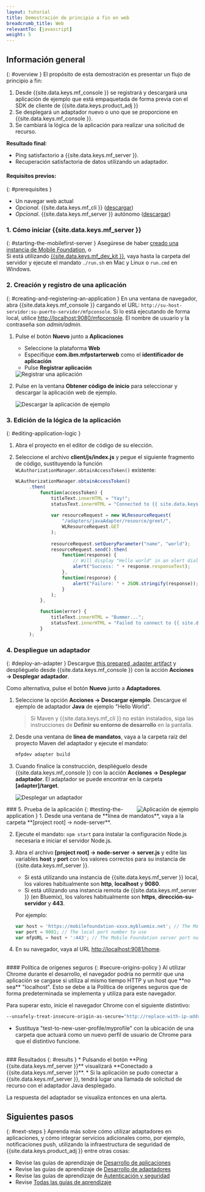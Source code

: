 ```yaml
---
layout: tutorial
title: Demostración de principio a fin en web
breadcrumb_title: Web
relevantTo: [javascript]
weight: 5
---
```

<!-- NLS_CHARSET=UTF-8 -->
## Información general
{: #overview }
El propósito de esta demostración es presentar un flujo de principio a fin: 

1. Desde {{site.data.keys.mf_console }} se registrará y descargará una aplicación de ejemplo que está empaquetada de forma previa con el SDK de cliente de {{site.data.keys.product_adj }} 
2. Se desplegará un adaptador nuevo o uno que se proporcione en {{site.data.keys.mf_console }}.   
3. Se cambiará la lógica de la aplicación para realizar una solicitud de recurso. 

**Resultado final**:

* Ping satisfactorio a {{site.data.keys.mf_server }}.
* Recuperación satisfactoria de datos utilizando un adaptador. 

#### Requisitos previos: 
{: #prerequisites }
* Un navegar web actual
* *Opcional*. {{site.data.keys.mf_cli }} ([descargar]({{site.baseurl}}/downloads))
* *Opcional*. {{site.data.keys.mf_server }} autónomo ([descargar]({{site.baseurl}}/downloads))

### 1. Cómo iniciar {{site.data.keys.mf_server }}
{: #starting-the-mobilefirst-server }
Asegúrese de haber [creado una instancia de Mobile Foundation](../../bluemix/using-mobile-foundation), o  
Si está utilizando [{{site.data.keys.mf_dev_kit }}](../../installation-configuration/development/mobilefirst), vaya hasta la carpeta del servidor y ejecute el mandato `./run.sh` en Mac y Linux o `run.cmd` en Windows.


### 2. Creación y registro de una aplicación
{: #creating-and-registering-an-application }
En una ventana de navegador, abra {{site.data.keys.mf_console }} cargando el URL:
`http://su-host-servidor:su-puerto-servidor/mfpconsole`.
Si lo está ejecutando de forma local, utilice [http://localhost:9080/mfpconsole](http://localhost:9080/mfpconsole).
El nombre de usuario y la contraseña son *admin/admin*.
 
1. Pulse el botón **Nuevo** junto a **Aplicaciones**
    * Seleccione la plataforma **Web** 
    * Especifique **com.ibm.mfpstarterweb** como el **identificador de aplicación**
    * Pulse **Registrar aplicación**

    <img class="gifplayer" alt="Registrar una aplicación" src="register-an-application-web.png"/>
 
2. Pulse en la ventana **Obtener código de inicio** para seleccionar y descargar la aplicación web de ejemplo. 

    <img class="gifplayer" alt="Descargar la aplicación de ejemplo" src="download-starter-code-web.png"/>
 
### 3. Edición de la lógica de la aplicación
{: #editing-application-logic }
1. Abra el proyecto en el editor de código de su elección. 

2. Seleccione el archivo **client/js/index.js** y pegue el siguiente fragmento de código, sustituyendo la función `WLAuthorizationManager.obtainAccessToken()` existente:


   ```javascript
   WLAuthorizationManager.obtainAccessToken()
        .then(
            function(accessToken) {
                titleText.innerHTML = "Yay!";
                statusText.innerHTML = "Connected to {{ site.data.keys.mf_server }}";
                
                var resourceRequest = new WLResourceRequest(
                    "/adapters/javaAdapter/resource/greet/",
                    WLResourceRequest.GET
                );
                
                resourceRequest.setQueryParameter("name", "world");
                resourceRequest.send().then(
                    function(response) {
                        // Will display "Hello world" in an alert dialog.
                        alert("Success: " + response.responseText);
                    },
                    function(response) {
                        alert("Failure: " + JSON.stringify(response));
                    }
                );
            },

            function(error) {
                titleText.innerHTML = "Bummer...";
                statusText.innerHTML = "Failed to connect to {{ site.data.keys.mf_server }}";
            }
        );
   ```
    
### 4. Despliegue un adaptador
{: #deploy-an-adapter }
Descargue [this prepared .adapter artifact](../javaAdapter.adapter) y despliéguelo desde {{site.data.keys.mf_console }} con la acción **Acciones → Desplegar adaptador**.


Como alternativa, pulse el botón **Nuevo** junto a **Adaptadores**.  
        
1. Seleccione la opción **Acciones → Descargar ejemplo**.
Descargue el ejemplo de adaptador **Java** de ejemplo "Hello World".


   > Si Maven y {{site.data.keys.mf_cli }} no están instalados, siga las instrucciones de **Definir su entorno de desarrollo** en la pantalla.
2. Desde una ventana de **línea de mandatos**, vaya a la carpeta raíz del proyecto Maven del adaptador y ejecute el mandato:


   ```bash
   mfpdev adapter build
   ```

3. Cuando finalice la construcción, despliéguelo desde {{site.data.keys.mf_console }} con la acción **Acciones → Desplegar adaptador**.
El adaptador se puede encontrar en la carpeta **[adapter]/target**.

    
    <img class="gifplayer" alt="Desplegar un adaptador" src="create-an-adapter.png"/>   


<img src="web-success.png" alt="Aplicación de ejemplo" style="float:right"/>
### 5. Prueba de la aplicación
{: #testing-the-application }
1. Desde una ventana de **línea de mandatos**, vaya a la carpeta **[project root] → node-server**.

2. Ejecute el mandato:
`npm start` para instalar la configuración Node.js necesaria e iniciar el servidor Node.js.

3. Abra el archivo **[project root] → node-server → server.js** y edite las variables **host** y **port** con los valores correctos para su instancia de {{site.data.keys.mf_server }}.

    * Si está utilizando una instancia de {{site.data.keys.mf_server }} local, los valores habitualmente son **http**, **localhost** y **9080**.
    * Si está utilizando una instancia remota de {{site.data.keys.mf_server }} (en Bluemix), los valores habitualmente son **https**, **dirección-su-servidor** y **443**. 

   Por ejemplo:   
    
   ```javascript
   var host = 'https://mobilefoundation-xxxx.mybluemix.net'; // The Mobile Foundation server address
   var port = 9081; // The local port number to use
   var mfpURL = host + ':443'; // The Mobile Foundation server port number
   ```
   
4. En su navegador, vaya al URL [http://localhost:9081/home](http://localhost:9081/home).

<br>
#### Política de orígenes seguros
{: #secure-origins-policy }
Al utilizar Chrome durante el desarrollo, el navegador podría no permitir que una aplicación se cargase si utiliza al mismo tiempo HTTP y un host que **no sea** "localhost".
Esto se debe a la Política de orígenes seguros que de forma predeterminada se implementa y utiliza para este navegador.


Para superar esto, inicie el navegador Chrome con el siguiente distintivo:


```bash
--unsafely-treat-insecure-origin-as-secure="http://replace-with-ip-address-or-host:port-number" --user-data-dir=/test-to-new-user-profile/myprofile
```

- Sustituya "test-to-new-user-profile/myprofile" con la ubicación de una carpeta que actuará como un nuevo perfil de usuario de Chrome para que el distintivo funcione.


<br clear="all"/>
### Resultados
{: #results }
* Pulsando el botón **Ping {{site.data.keys.mf_server }}** visualizará **Conectado a {{site.data.keys.mf_server }}**.
* Si la aplicación se pudo conectar a {{site.data.keys.mf_server }}, tendrá lugar una llamada de solicitud de recurso con el adaptador Java desplegado.


La respuesta del adaptador se visualiza entonces en una alerta.


## Siguientes pasos
{: #next-steps }
Aprenda más sobre cómo utilizar adaptadores en aplicaciones, y cómo integrar servicios adicionales como, por ejemplo, notificaciones push, utilizando la infraestructura de seguridad de {{site.data.keys.product_adj }} entre otras cosas:


- Revise las guías de aprendizaje de [Desarrollo de aplicaciones](../../application-development/)
- Revise las guías de aprendizaje de [Desarrollo de adaptadores](../../adapters/)
- Revise las guías de aprendizaje de [Autenticación y seguridad](../../authentication-and-security/)
- Revise [Todas las guías de aprendizaje](../../all-tutorials)
